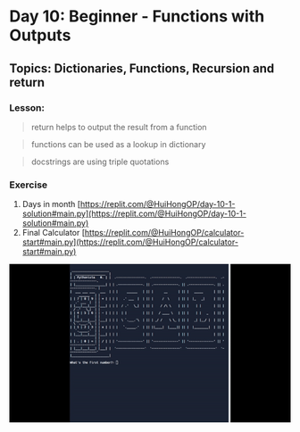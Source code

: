 # Day 10: Beginner - Functions with Outputs

## Topics: Dictionaries, Functions, Recursion and return

### Lesson:

> return helps to output the result from a function

> functions can be used as a lookup in dictionary

> docstrings are using triple quotations



### Exercise
1. Days in month [https://replit.com/@HuiHongOP/day-10-1-solution#main.py](https://replit.com/@HuiHongOP/day-10-1-solution#main.py)
2. Final Calculator [https://replit.com/@HuiHongOP/calculator-start#main.py](https://replit.com/@HuiHongOP/calculator-start#main.py)

<img src="demo/day10.gif">